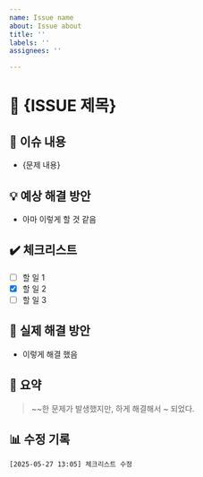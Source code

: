 ```yaml
---
name: Issue name
about: Issue about
title: ''
labels: ''
assignees: ''

---
```


# 📝 {ISSUE 제목}

## 🐛 이슈 내용

- {문제 내용}

## 💡 예상 해결 방안

- 아마 이렇게 할 것 같음

## ✔️ 체크리스트

- [ ] 할 일 1
- [x] 할 일 2
- [ ] 할 일 3

## 🔧 실제 해결 방안

- 이렇게 해결 했음

## 🧷 요약

> ~~한 문제가 발생했지만, 하게 해결해서 ~ 되었다.

## 📊 수정 기록

```bash
[2025-05-27 13:05] 체크리스트 수정
```
